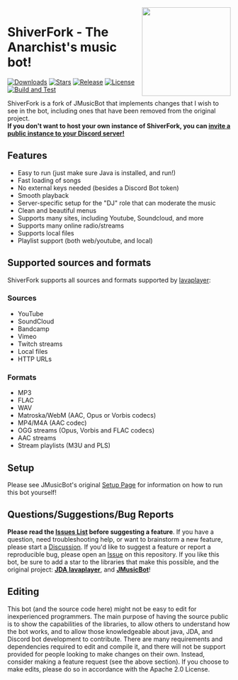 <img align="right" src="https://i.imgur.com/3oUs5z4.png" height="200" width="200">

# ShiverFork - The Anarchist's music bot!

[![Downloads](https://img.shields.io/github/downloads/lilliepad1/MusicBotShiverFork/total.svg)](https://github.com/jagrosh/lilliepad1/MusicBotShiverFork/latest)
[![Stars](https://img.shields.io/github/stars/lilliepad1/MusicBotShiverFork.svg)](https://github.com/lilliepad1/MusicBotShiverFork/stargazers)
[![Release](https://img.shields.io/github/release/lilliepad1/MusicBotShiverFork.svg)](https://github.com/jagrosh/lilliepad1/MusicBotShiverFork/latest)
[![License](https://img.shields.io/github/license/lilliepad1/MusicBotShiverFork.svg)](https://github.com/lilliepad1/MusicBotShiverFork/blob/master/LICENSE)
[![Build and Test](https://github.com/lilliepad1/MusicBotShiverFork/actions/workflows/build-and-test.yml/badge.svg)](https://github.com/lilliepad1/MusicBotShiverFork/actions/workflows/build-and-test.yml)

ShiverFork is a fork of JMusicBot that implements changes that I wish to see in the bot, including ones that have been removed from the original project.<br>
<b>If you don't want to host your own instance of ShiverFork, you can [invite a public instance to your Discord server!](https://github.com/lilliepad1/MusicBotShiverFork/blob/master/.github/PUBLIC_SHIVERFORK_INVITE.md)</b>
## Features
  * Easy to run (just make sure Java is installed, and run!)
  * Fast loading of songs
  * No external keys needed (besides a Discord Bot token)
  * Smooth playback
  * Server-specific setup for the "DJ" role that can moderate the music
  * Clean and beautiful menus
  * Supports many sites, including Youtube, Soundcloud, and more
  * Supports many online radio/streams
  * Supports local files
  * Playlist support (both web/youtube, and local)

## Supported sources and formats
ShiverFork supports all sources and formats supported by [lavaplayer](https://github.com/sedmelluq/lavaplayer#supported-formats):
### Sources
  * YouTube
  * SoundCloud
  * Bandcamp
  * Vimeo
  * Twitch streams
  * Local files
  * HTTP URLs
### Formats
  * MP3
  * FLAC
  * WAV
  * Matroska/WebM (AAC, Opus or Vorbis codecs)
  * MP4/M4A (AAC codec)
  * OGG streams (Opus, Vorbis and FLAC codecs)
  * AAC streams
  * Stream playlists (M3U and PLS)

## Setup
Please see JMusicBot's original [Setup Page](https://jmusicbot.com/setup) for information on how to run this bot yourself!

## Questions/Suggestions/Bug Reports
**Please read the [Issues List](https://github.com/lilliepad1/MusicBotShiverFork/issues) before suggesting a feature**. If you have a question, need troubleshooting help, or want to brainstorm a new feature, please start a [Discussion](https://github.com/lilliepad1/MusicBotShiverFork/discussions). If you'd like to suggest a feature or report a reproducible bug, please open an [Issue](https://github.com/lilliepad1/MusicBotShiverFork/issues) on this repository. If you like this bot, be sure to add a star to the libraries that make this possible, and the original project: [**JDA**](https://github.com/DV8FromTheWorld/JDA),[**lavaplayer**](https://github.com/sedmelluq/lavaplayer), and [**JMusicBot**](https://github.com/jagrosh/MusicBot)!

## Editing
This bot (and the source code here) might not be easy to edit for inexperienced programmers. The main purpose of having the source public is to show the capabilities of the libraries, to allow others to understand how the bot works, and to allow those knowledgeable about java, JDA, and Discord bot development to contribute. There are many requirements and dependencies required to edit and compile it, and there will not be support provided for people looking to make changes on their own. Instead, consider making a feature request (see the above section). If you choose to make edits, please do so in accordance with the Apache 2.0 License.
